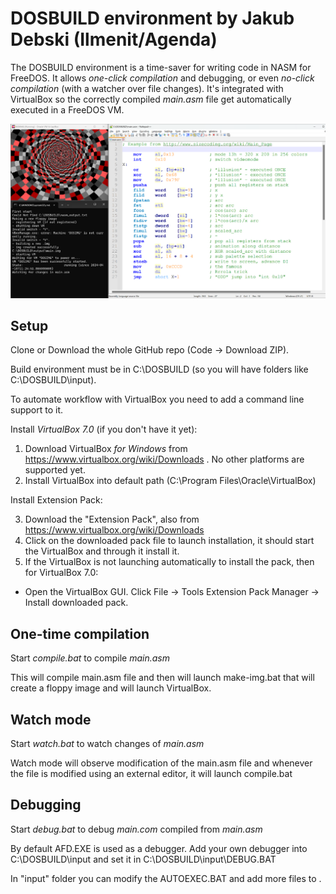 # DOSBUILD environment by Jakub Debski (Ilmenit/Agenda)

The DOSBUILD environment is a time-saver for writing code in NASM for FreeDOS.
It allows *one-click compilation* and debugging, or even *no-click compilation* (with a watcher over file changes).
It's integrated with VirtualBox so the correctly compiled *main.asm* file get automatically executed in a FreeDOS VM.

![screenshot](https://raw.githubusercontent.com/ilmenit/DOSBUILD//master/dosbuild.png)

## Setup

Clone or Download the whole GitHub repo (Code -> Download ZIP).

Build environment must be in C:\DOSBUILD (so you will have folders like C:\DOSBUILD\input).

To automate workflow with VirtualBox you need to add a command line support to it.

Install *VirtualBox 7.0* (if you don't have it yet):

1. Download VirtualBox *for Windows* from https://www.virtualbox.org/wiki/Downloads . No other platforms are supported yet.
2. Install VirtualBox into default path (C:\Program Files\Oracle\VirtualBox)

Install Extension Pack:

3. Download the "Extension Pack", also from https://www.virtualbox.org/wiki/Downloads 
4. Click on the downloaded pack file to launch installation, it should start the VirtualBox and through it install it.
5. If the VirtualBox is not launching automatically to install the pack, then for VirtualBox 7.0:
- Open the VirtualBox GUI. Click File -> Tools Extension Pack Manager -> Install downloaded pack.

## One-time compilation

Start *compile.bat* to compile *main.asm*

This will compile main.asm file and then will launch make-img.bat that will create a floppy image and will launch VirtualBox.

## Watch mode

Start *watch.bat* to watch changes of *main.asm*

Watch mode will observe modification of the main.asm file and whenever the file is modified using an external editor, it will launch compile.bat

## Debugging 

Start *debug.bat* to debug *main.com* compiled from *main.asm*

By default AFD.EXE is used as a debugger.
Add your own debugger into C:\DOSBUILD\input and set it in C:\DOSBUILD\input\DEBUG.BAT  

In "input" folder you can modify the AUTOEXEC.BAT and add more files to .
